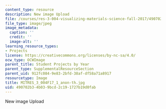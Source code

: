 ```yaml
---
content_type: resource
description: New image Upload
file: /courses/res-3-004-visualizing-materials-science-fall-2017/490702b34b039bcd2c191727b19d0fab_MITRES_3_004F17_1_anon-th.jpg
file_type: image/jpeg
image_metadata:
  caption: ''
  credit: ''
  image-alt: ''
learning_resource_types:
- Projects
license: https://creativecommons.org/licenses/by-nc-sa/4.0/
ocw_type: OCWImage
parent_title: Student Projects by Year
parent_type: SupplementalResourceSection
parent_uid: 912fc084-9e83-2bfd-38af-df58a71a8917
resourcetype: Image
title: MITRES_3_004F17_1_anon-th.jpg
uid: 490702b3-4b03-9bcd-2c19-1727b19d0fab
---
```

New image Upload